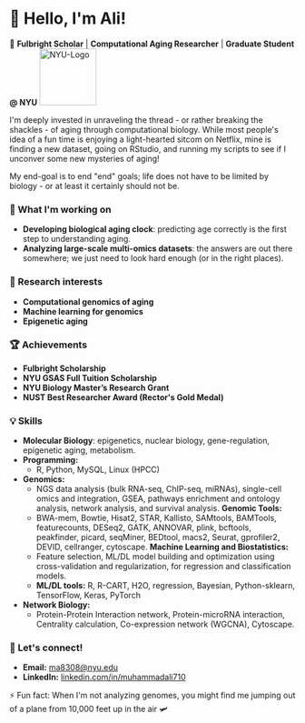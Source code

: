 


# 👋 Hello, I'm Ali!

🌟 **Fulbright Scholar** | **Computational Aging Researcher** | **Graduate Student @ NYU** 
<img src="https://github.com/user-attachments/assets/6db2fdcc-ff30-41db-b07a-02817856be20" alt="NYU-Logo" width="100"/>

I'm deeply invested in unraveling the thread - or rather breaking the shackles - of aging through computational biology. While most people's idea of a fun time is enjoying a light-hearted sitcom on Netflix, mine is finding a new dataset, going on RStudio, and running my scripts to see if I unconver some new mysteries of aging! 

My end-goal is to end "end" goals; life does not have to be limited by biology - or at least it certainly should not be. 

### 🚀 What I'm working on
- **Developing biological aging clock**: predicting age correctly is the first step to understanding aging. 
- **Analyzing large-scale multi-omics datasets**: the answers are out there somewhere; we just need to look hard enough (or in the right places). 
  
### 🔬 Research interests
- **Computational genomics of aging** 
- **Machine learning for genomics** 
- **Epigenetic aging** 

### 🏆 Achievements
- **Fulbright Scholarship**
- **NYU GSAS Full Tuition Scholarship**
- **NYU Biology Master’s Research Grant**
- **NUST Best Researcher Award (Rector's Gold Medal)**

### 💡 Skills
- **Molecular Biology**: epigenetics, nuclear biology, gene-regulation, epigenetic aging, metabolism. 
- **Programming:**
  - R, Python, MySQL, Linux (HPCC)
- **Genomics:**
  - NGS data analysis (bulk RNA-seq, ChIP-seq, miRNAs), single-cell omics and integration, GSEA, pathways enrichment and ontology analysis, network analysis, and survival analysis.
  **Genomic Tools:**
  - BWA-mem, Bowtie, Hisat2, STAR, Kallisto, SAMtools, BAMTools, featurecounts, DESeq2, GATK, ANNOVAR, plink, bcftools, peakfinder, picard, seqMiner, BEDtool, macs2, Seurat, gprofiler2, DEVID, cellranger, cytoscape.
**Machine Learning and Biostatistics:**
  - Feature selection, ML/DL model building and optimization using cross-validation and regularization, for regression and classification models.
  - **ML/DL tools:** R, R-CART, H2O, regression, Bayesian, Python-sklearn, TensorFlow, Keras, PyTorch
- **Network Biology:** 
  - Protein-Protein Interaction network, Protein-microRNA interaction, Centrality calculation, Co-expression network (WGCNA), Cytoscape.

### 💬 Let's connect!
- **Email:** <ma8308@nyu.edu>
- **LinkedIn:** [linkedin.com/in/muhammadali710](https://linkedin.com/in/muhammadali710)

⚡ Fun fact: When I'm not analyzing genomes, you might find me jumping out of a plane from 10,000 feet up in the air 🛩️


<!---
mali8308/mali8308 is a ✨ special ✨ repository because its `README.md` (this file) appears on your GitHub profile.
You can click the Preview link to take a look at your changes.
--->
